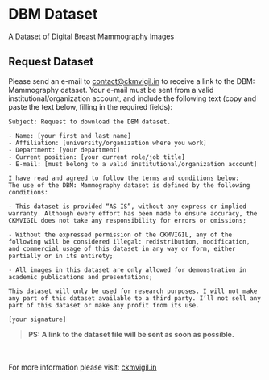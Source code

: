 # DBM Dataset
A Dataset of Digital Breast Mammography Images

## Request Dataset
Please send an e-mail to [contact@ckmvigil.in](mailto:contact@ckmvigil.in) to receive a link to the DBM: Mammography dataset. Your e-mail must be sent from a valid institutional/organization account, and include the following text (copy and paste the text below, filling in the required fields):

```
Subject: Request to download the DBM dataset.

- Name: [your first and last name]
- Affiliation: [university/organization where you work]
- Department: [your department]
- Current position: [your current role/job title]
- E-mail: [must belong to a valid institutional/organization account]

I have read and agreed to follow the terms and conditions below:
The use of the DBM: Mammography dataset is defined by the following conditions:

- This dataset is provided “AS IS”, without any express or implied warranty. Although every effort has been made to ensure accuracy, the CKMVIGIL does not take any responsibility for errors or omissions;

- Without the expressed permission of the CKMVIGIL, any of the following will be considered illegal: redistribution, modification, and commercial usage of this dataset in any way or form, either partially or in its entirety;

- All images in this dataset are only allowed for demonstration in academic publications and presentations;

This dataset will only be used for research purposes. I will not make any part of this dataset available to a third party. I’ll not sell any part of this dataset or make any profit from its use.

[your signature]
```

> **PS: A link to the dataset file will be sent as soon as possible.**

<br><br>
For more information please visit: [ckmvigil.in](https://ckmvigil.in)
